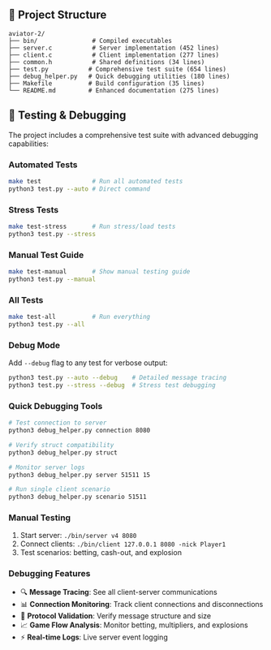 

## 📁 Project Structure

```
aviator-2/
├── bin/               # Compiled executables
├── server.c           # Server implementation (452 lines)
├── client.c           # Client implementation (277 lines)  
├── common.h           # Shared definitions (34 lines)
├── test.py           # Comprehensive test suite (654 lines)
├── debug_helper.py   # Quick debugging utilities (180 lines)
├── Makefile          # Build configuration (35 lines)
└── README.md         # Enhanced documentation (275 lines)
```


## 🧪 Testing & Debugging

The project includes a comprehensive test suite with advanced debugging capabilities:

### **Automated Tests**
```bash
make test              # Run all automated tests
python3 test.py --auto # Direct command
```

### **Stress Tests**
```bash
make test-stress       # Run stress/load tests  
python3 test.py --stress
```

### **Manual Test Guide**
```bash
make test-manual       # Show manual testing guide
python3 test.py --manual
```

### **All Tests**
```bash
make test-all          # Run everything
python3 test.py --all
```

### **Debug Mode**
Add `--debug` flag to any test for verbose output:
```bash
python3 test.py --auto --debug    # Detailed message tracing
python3 test.py --stress --debug  # Stress test debugging
```

### **Quick Debugging Tools**
```bash
# Test connection to server
python3 debug_helper.py connection 8080

# Verify struct compatibility
python3 debug_helper.py struct

# Monitor server logs
python3 debug_helper.py server 51511 15

# Run single client scenario
python3 debug_helper.py scenario 51511
```

### **Manual Testing**
1. Start server: `./bin/server v4 8080`
2. Connect clients: `./bin/client 127.0.0.1 8080 -nick Player1`
3. Test scenarios: betting, cash-out, and explosion

### **Debugging Features**
- 🔍 **Message Tracing**: See all client-server communications
- 📊 **Connection Monitoring**: Track client connections and disconnections  
- 🎯 **Protocol Validation**: Verify message structure and size
- 📈 **Game Flow Analysis**: Monitor betting, multipliers, and explosions
- ⚡ **Real-time Logs**: Live server event logging

